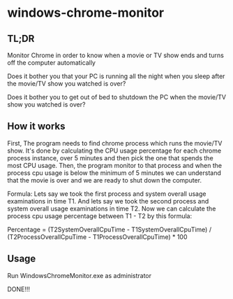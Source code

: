 # windows-chrome-monitor
## TL;DR
Monitor Chrome in order to know when a movie or TV show ends and turns off the computer automatically

Does it bother you that your PC is running all the night when you sleep after the movie/TV show you watched is over?

Does it bother you to get out of bed to shutdown the PC when the movie/TV show you watched is over?

## How it works
First, The program needs to find chrome process which runs the movie/TV show. It's done by calculating 
the CPU usage percentage for each chrome process instance, over 5 minutes and then pick the one that spends the most CPU usage.
Then, the program monitor to that process and when the process cpu usage is below the minimum of 5 minutes
we can understand that the movie is over and we are ready to shut down the computer.

Formula:
Lets say we took the first process and system overall usage examinations in time T1.
And lets say we took the second process and system overall usage examinations in time T2.
Now we can calculate the process cpu usage percentage between T1 - T2 by this formula:

Percentage = (T2SystemOverallCpuTime - T1SystemOverallCpuTime) / (T2ProcessOverallCpuTime - T1ProcessOverallCpuTime) * 100

## Usage
Run WindowsChromeMonitor.exe as administrator

DONE!!!
